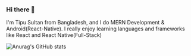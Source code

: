 ### Hi there 👋
I'm Tipu Sultan from Bangladesh, and I do MERN Development & Android(React-Native). 
I really enjoy learning languages and frameworks like React and React Native(Full-Stack)


![Anurag's GitHub stats](https://github-readme-stats.vercel.app/api?username=T3sultan&show_icons=true&theme=merko)

